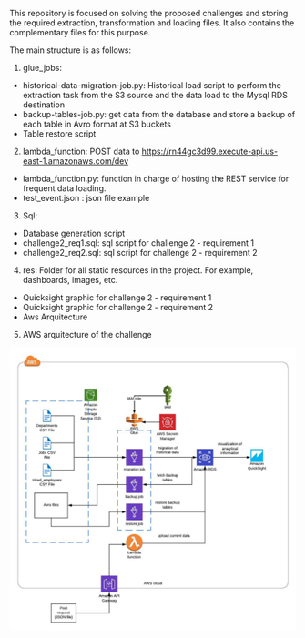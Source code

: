 This repository is focused on solving the proposed challenges and storing the required extraction, transformation and loading files. It also contains the complementary files for this purpose.

The main structure is as follows:
1. glue_jobs:
  - historical-data-migration-job.py: Historical load script to perform the extraction task from the S3 source and the data load to the Mysql RDS destination
  - backup-tables-job.py: get data from the database and store a backup of each table in Avro format at S3 buckets
  - Table restore script

2. lambda_function: POST data to https://rn44gc3d99.execute-api.us-east-1.amazonaws.com/dev
  - lambda_function.py: function in charge of hosting the REST service for frequent data loading.
  - test_event.json : json file example

3. Sql:
  - Database generation script
  - challenge2_req1.sql: sql script for challenge 2 - requirement 1
  - challenge2_req2.sql: sql script for challenge 2 - requirement 2

4. res: Folder for all static resources in the project. For example, dashboards, images, etc.
  - Quicksight graphic for challenge 2 - requirement 1
  - Quicksight graphic for challenge 2 - requirement 2
  - Aws Arquitecture

5. AWS arquitecture of the challenge

![Alt Text](res\aws_architecture.jpeg)